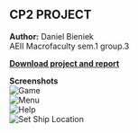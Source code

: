 ## CP2 PROJECT  
**Author:** Daniel Bieniek  
AEII Macrofaculty sem.1 group.3  

**[Download project and report](https://github.com/DanielBieniek/BattleShips/releases)**

**Screenshots**  
![Game](https://i.imgur.com/m5bSSlu.png)  
![Menu](https://i.imgur.com/WlP58IS.png)  
![Help](https://i.imgur.com/4aWkEB6.png)  
![Set Ship Location](https://i.imgur.com/wuq5Tc8.png)  
